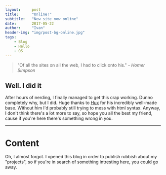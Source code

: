 ```yaml
---
layout:     post
title:      "Online!"
subtitle:   "New site now online"
date:       2017-05-22
author:     "Ivan"
header-img: "img/post-bg-online.jpg"
tags:
    - Blog
    - Hello
    - OS
---
```


> "Of all the sites on all the web, I had to click onto his."
> _- Homer Simpson_

## Well. I did it

After hours of nerding, I finally managed to get this crap working. Dunno completely why, but I did.
Huge thanks to [Hux](https://github.com/Huxpro) for his incredibly well-made base. Without him I'd probably still trying to mess with html syntax.
Anyway, I don't think there's a lot more to say, so hope you all the best my friend, cause if you're here there's something wrong in you.

* * *

# Content

Oh, I almost forgot. I opened this blog in order to publish rubbish about my "projects", so if you're in search of something intresting here, you could go away.
